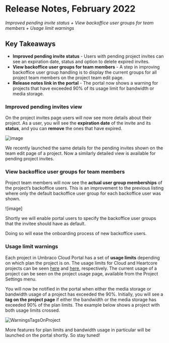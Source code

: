 # Release Notes, February 2022

_Improved pending invite status + View backoffice user groups for team members + Usage limit warnings_

## Key Takeaways

* **Improved pending invite status** - Users with pending project invites can see an expiration date, status and option to delete expired invites.
* **View backoffice user groups for team members** - A step in improving backoffice user group handling is to display the current groups for all project team members on the project team edit page.
* **Release notes link in the portal** - The portal now shows a warning for projects that have exceeded 90% of its usage limit for bandwidth or media storage.

### Improved pending invites view

On the project invites page users will now see more details about their project. As a user, you will see the **expiration date** of the invite and its **status**, and you can **remove** the ones that have expired.

![image](https://user-images.githubusercontent.com/93588665/154243203-dbdd9194-24fe-4595-9237-9344d34ace58.png)

We recently launched the same details for the pending invites shown on the team edit page of a project. Now a similarly detailed view is available for pending project invites.

### View backoffice user groups for team members

Project team members will now see the **actual user group memberships** of the project’s backoffice users. This is an improvement to the previous listing where only the default backoffice user group for each backoffice user was shown.

![image]

Shortly we will enable portal users to specify the backoffice user groups that the invitee should have as default.

Doing so will ease the onboarding process of new backoffice users.

### Usage limit warnings

Each project in Umbraco Cloud Portal has a set of **usage limits** depending on which plan the project is on. The usage limits for Cloud and Heartcore projects can be seen [here](https://umbraco.com/umbraco-cloud-pricing/) and [here](https://umbraco.com/umbraco-heartcore-pricing/), respectively. The current usage of a project can be seen on the project usage page, available from the Project Settings menu.

You will now be notified in the portal when either the media storage or bandwidth usage of a project has exceeded the 90%. Initially, you will see a **tag on the project page** if either the bandwidth or the media storage has exceeded 90% of the plan limits. The example below shows a project with both usage limits crossed.

![WarningsTagsOnProject](https://user-images.githubusercontent.com/93588665/154242785-5d9533b4-b9fc-4223-856a-3701cde12146.gif)

More features for plan limits and bandwidth usage in particular will be launched on the portal shortly. So stay tuned!
